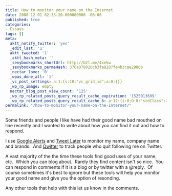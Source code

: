 ```yaml
---
title: How to monitor your name on the Internet
date: 2008-12-01 02:33:20.000000000 -06:00
published: true
categories:
- Essays
tags: []
meta:
  aktt_notify_twitter: 'yes'
  _edit_last: '1'
  aktt_tweeted: '1'
  _aktt_hash_meta: ''
  _sexybookmarks_shortUrl: http://b2l.me/4xekw
  _sexybookmarks_permaHash: 376a078020cb3fa9287fe4b3cae2986b
  _nectar_love: '0'
  _wpas_done_all: '1'
  _vc_post_settings: a:1:{s:10:"vc_grid_id";a:0:{}}
  _wp_rp_image: empty
  nectar_blog_post_view_count: '125'
  _wp_rp_related_posts_query_result_cache_expiration: '1525013699'
  _wp_rp_related_posts_query_result_cache_6: a:12:{i:0;O:8:"stdClass":2:{s:7:"post_id";s:4:"1619";s:5:"score";s:18:"63.211672849674876";}i:1;O:8:"stdClass":2:{s:7:"post_id";s:4:"1821";s:5:"score";s:17:"59.24127314453557";}i:2;O:8:"stdClass":2:{s:7:"post_id";s:4:"1681";s:5:"score";s:17:"58.04228060892124";}i:3;O:8:"stdClass":2:{s:7:"post_id";s:4:"3250";s:5:"score";s:17:"57.44578936562985";}i:4;O:8:"stdClass":2:{s:7:"post_id";s:4:"1278";s:5:"score";s:18:"57.391435808046396";}i:5;O:8:"stdClass":2:{s:7:"post_id";s:4:"1642";s:5:"score";s:17:"54.43328361889071";}i:6;O:8:"stdClass":2:{s:7:"post_id";s:4:"1251";s:5:"score";s:17:"51.03302069171502";}i:7;O:8:"stdClass":2:{s:7:"post_id";s:4:"1811";s:5:"score";s:18:"50.024818989956536";}i:8;O:8:"stdClass":2:{s:7:"post_id";s:4:"1451";s:5:"score";s:18:"50.024818989956536";}i:9;O:8:"stdClass":2:{s:7:"post_id";s:4:"1383";s:5:"score";s:18:"50.024818989956536";}i:10;O:8:"stdClass":2:{s:7:"post_id";s:4:"1210";s:5:"score";s:17:"49.66341627484776";}i:11;O:8:"stdClass":2:{s:7:"post_id";s:4:"2560";s:5:"score";s:18:"48.655214573089275";}}
permalink: "/how-to-monitor-your-name-on-the-internet/"
---
```

Some friends and people I like have had their good name bad mouthed on line recently and I wanted to write about how you can find it out and how to respond.

I use <a href="http://www.google.com/alerts" rel="nofollow">Google Alerts</a> and <a href="http://www.tweetlater.com/" rel="nofollow">Tweet Later</a> to monitor my name, company name and brands.  And <a href="http://useqwitter.com/" rel="nofollow">Qwitter</a> to track people who quit following me on Twitter.

A vast majority of the the time these tools find good uses of your name, etc.  Which you can blog about.  Rarely they find content isn't so nice.  You can respond in comments if it is a blog or by twitter with a @reply.  Of course sometimes it's best to ignore but these tools will help you monitor your good name and give you the option of resonding.

Any other tools that help with this let us know in the comments.
